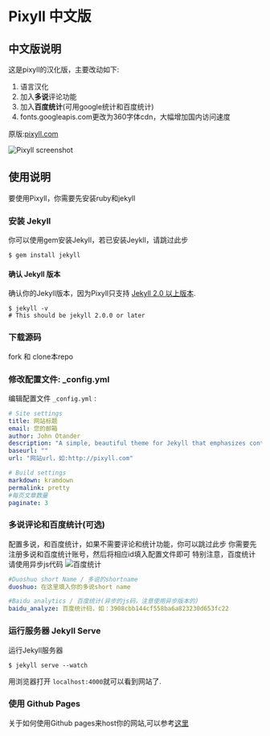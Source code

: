 # Pixyll 中文版
## 中文版说明
这是pixyll的汉化版，主要改动如下:

1. 语言汉化
2. 加入**多说**评论功能
3. 加入**百度统计**(可用google统计和百度统计)
4. fonts.googleapis.com更改为360字体cdn，大幅增加国内访问速度

原版:[pixyll.com](http://www.pixyll.com)

![Pixyll screenshot](https://cloud.githubusercontent.com/assets/1424573/3847467/134aa236-1e66-11e4-8421-4e8c122118dc.png)

## 使用说明 

要使用Pixyll，你需要先安装ruby和jekyll

### 安装 Jekyll

你可以使用gem安装Jekyll，若已安装Jeykll，请跳过此步

```
$ gem install jekyll
```

#### 确认 Jekyll 版本

确认你的Jekyll版本，因为Pixyll只支持 [Jekyll 2.0 以上版本](http://jekyllrb.com/news/2014/05/06/jekyll-turns-2-0-0/).

```
$ jekyll -v
# This should be jekyll 2.0.0 or later
```

### 下载源码

fork 和 clone本repo

### 修改配置文件: _config.yml

编辑配置文件 `_config.yml` :

```yml
# Site settings
title: 网站标题
email: 您的邮箱 
author: John Otander
description: "A simple, beautiful theme for Jekyll that emphasizes content rather than aesthetic fluff."
baseurl: ""
url: "网站url，如:http://pixyll.com"

# Build settings
markdown: kramdown
permalink: pretty
#每页文章数量
paginate: 3
```

### 多说评论和百度统计(可选)
配置多说，和百度统计，如果不需要评论和统计功能，你可以跳过此步
你需要先注册多说和百度统计账号，然后将相应id填入配置文件即可
特别注意，百度统计请使用异步js代码
![百度统计](https://raw.githubusercontent.com/ee0703/pixyll-zh-cn/master/images/bdtjcfg.jpg)

``` yml
#Duoshuo short Name / 多说的shortname
duoshuo: 在这里填入你的多说short name

#Baidu analytics / 百度统计(异步的js码，注意使用异步版本的)
baidu_analyze: 百度统计码，如：3908cbb144cf558ba6a823230d653fc22 
```


### 运行服务器 Jekyll Serve

运行Jekyll服务器
```
$ jekyll serve --watch
```

用浏览器打开 `localhost:4000`就可以看到网站了.

### 使用 Github Pages

关于如何使用Github pages来host你的网站,可以参考[这里](https://pages.github.com/)

